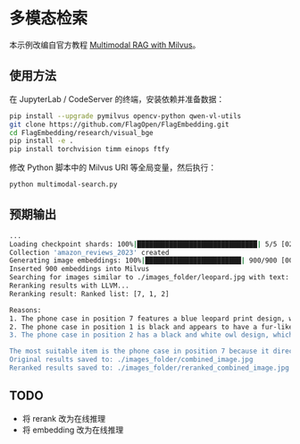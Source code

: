 # 多模态检索

本示例改编自官方教程 [Multimodal RAG with Milvus](https://milvus.io/docs/multimodal_rag_with_milvus.md)。

## 使用方法

在 JupyterLab / CodeServer 的终端，安装依赖并准备数据：

```bash
pip install --upgrade pymilvus opencv-python qwen-vl-utils
git clone https://github.com/FlagOpen/FlagEmbedding.git
cd FlagEmbedding/research/visual_bge
pip install -e .
pip install torchvision timm einops ftfy
```

修改 Python 脚本中的 Milvus URI 等全局变量，然后执行：

```bash
python multimodal-search.py
```

## 预期输出

```bash
...
Loading checkpoint shards: 100%|██████████████████████████████| 5/5 [02:50<00:00, 34.06s/it]
Collection 'amazon_reviews_2023' created
Generating image embeddings: 100%|████████████████████████| 900/900 [00:36<00:00, 24.55it/s]
Inserted 900 embeddings into Milvus
Searching for images similar to ./images_folder/leopard.jpg with text: 'phone case with this image theme'
Reranking results with LLVM...
Reranking result: Ranked list: [7, 1, 2]

Reasons: 
1. The phone case in position 7 features a blue leopard print design, which directly matches the theme of the query image.
2. The phone case in position 1 is black and appears to have a fur-like texture, which could be interpreted as a more abstract representation of a leopard's coat.
3. The phone case in position 2 has a black and white owl design, which does not match the leopard theme at all.

The most suitable item is the phone case in position 7 because it directly incorporates the leopard print theme from the query image.
Original results saved to: ./images_folder/combined_image.jpg
Reranked results saved to: ./images_folder/reranked_combined_image.jpg
```

## TODO

* 将 rerank 改为在线推理
* 将 embedding 改为在线推理
